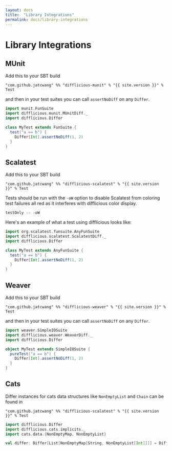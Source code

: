```yaml
---
layout: docs
title:  "Library Integrations"
permalink: docs/library-integrations
---
```


# Library Integrations

## MUnit

Add this to your SBT build
```
"com.github.jatcwang" %% "difflicious-munit" % "{{ site.version }}" % Test
```

and then in your test suites you can call `assertNoDiff` on any `Differ`.

```scala mdoc:nest
import munit.FunSuite
import difflicious.munit.MUnitDiff._
import difflicious.Differ

class MyTest extends FunSuite {
  test("a == b") { 
    Differ[Int].assertNoDiff(1, 2)
  }
}
```

## Scalatest

Add this to your SBT build
```
"com.github.jatcwang" %% "difflicious-scalatest" % "{{ site.version }}" % Test
```

Tests should be run with the `-oW` option to disable Scalatest from coloring test failures all red as it interferes with 
difflicious color display.

```
testOnly -- -oW
```

Here's an example of what a test using difflicious looks like:

```scala mdoc:nest
import org.scalatest.funsuite.AnyFunSuite
import difflicious.scalatest.ScalatestDiff._
import difflicious.Differ

class MyTest extends AnyFunSuite {
  test("a == b") { 
    Differ[Int].assertNoDiff(1, 2)
  }
}
```

## Weaver

Add this to your SBT build
```
"com.github.jatcwang" %% "difflicious-weaver" % "{{ site.version }}" % Test
```

and then in your test suites you can call `assertNoDiff` on any `Differ`.

```scala mdoc:nest
import weaver.SimpleIOSuite
import difflicious.weaver.WeaverDiff._
import difflicious.Differ

object MyTest extends SimpleIOSuite {
  pureTest("a == b") { 
    Differ[Int].assertNoDiff(1, 2)
  }
}
```

## Cats

Differ instances for cats data structures like `NonEmptyList` and `Chain` can be found in

```
"com.github.jatcwang" %% "difflicious-scalatest" % "{{ site.version }}" % Test
```

```scala mdoc:nest
import difflicious.Differ
import difflicious.cats.implicits._
import cats.data.{NonEmptyMap, NonEmptyList}

val differ: Differ[List[NonEmptyMap[String, NonEmptyList[Int]]]] = Differ[List[NonEmptyMap[String, NonEmptyList[Int]]]]
```



